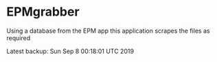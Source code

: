 # EPMgrabber
Using a database from the EPM app this application scrapes the files as required


Latest backup: Sun Sep 8 00:18:01 UTC 2019

